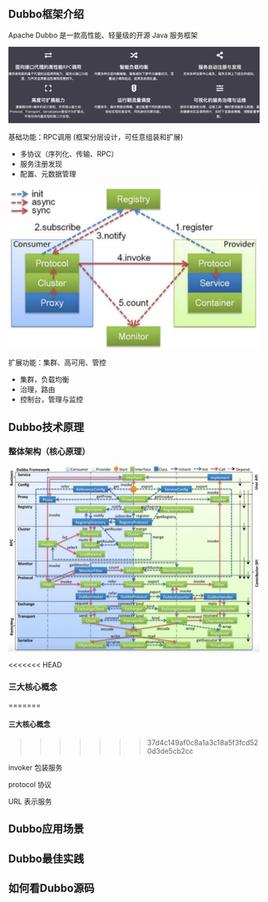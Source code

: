 ## Dubbo框架介绍

Apache Dubbo 是一款高性能、轻量级的开源 Java 服务框架



![image-20201216000332619](./pic/image-20201216000332619.png)

基础功能：RPC调用 (框架分层设计，可任意组装和扩展)

* 多协议（序列化、传输、RPC） 
* 服务注册发现
* 配置、元数据管理 

<img src="./pic/image-20201216000510412.png" alt="image-20201216000510412" style="zoom:50%;" />

扩展功能：集群、高可用、管控 

* 集群，负载均衡 
* 治理，路由
* 控制台，管理与监控





## Dubbo技术原理

### 整体架构（核心原理）

![image-20201216001747680](./pic/image-20201216001747680.png)

<<<<<<< HEAD
### 三大核心概念
=======
#### 三大核心概念
>>>>>>> 37d4c149af0c8a1a3c18a5f3fcd520d3de5cb2cc

invoker 包装服务

protocol 协议

URL 表示服务

## Dubbo应用场景 

## Dubbo最佳实践

## 如何看Dubbo源码
